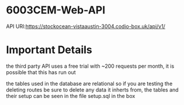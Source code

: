 # 6003CEM-Web-API
API URl:https://stockocean-vistaaustin-3004.codio-box.uk/api/v1/

# Important Details
the third party API uses a free trial with ~200 requests per month, it is possible that this has run out

the tables used in the database are relational so if you are testing the deleting routes be sure to delete any data it inherts from,
the tables and their setup can be seen in the file setup.sql in the box
